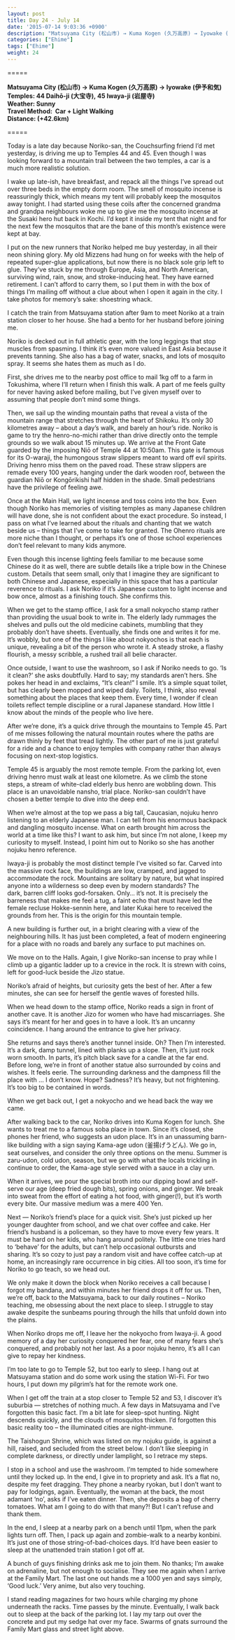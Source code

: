 ```yaml
---
layout: post
title: Day 24 - July 14
date: '2015-07-14 9:03:36 +0900'
description: "Matsuyama City (松山市) → Kuma Kogen (久万高原) → Iyowake (伊予和気) / Temples: 44 Daihō-ji (大宝寺), 45 Iwaya-ji (岩屋寺)"
categories: ["Ehime"]
tags: ["Ehime"]
weight: 24
---
```

=====

**Matsuyama City (松山市) → Kuma Kogen (久万高原) → Iyowake (伊予和気)**   
**Temples: 44 Daihō-ji (大宝寺), 45 Iwaya-ji (岩屋寺)**  
**Weather: Sunny**  
**Travel Method:  Car + Light Walking**  
**Distance: (+42.6km)**

=====

Today is a late day because Noriko-san, the Couchsurfing friend I’d met yesterday, is driving me up to Temples 44 and 45. Even though I was looking forward to a mountain trail between the two temples, a car is a much more realistic solution.

I wake up late-ish, have breakfast, and repack all the things I’ve spread out over three beds in the empty dorm room. The smell of mosquito incense is reassuringly thick, which means my tent will probably keep the mosquitos away tonight. I had started using these coils after the concerned grandma and grandpa neighbours woke me up to give me the mosquito incense at the Susaki hero hut back in Kochi. I’d kept it inside my tent that night and for the next few the mosquitos that are the bane of this month’s existence were kept at bay.

I put on the new runners that Noriko helped me buy yesterday, in all their neon shining glory. My old Mizzens had hung on for weeks with the help of repeated super-glue applications, but now there is no black sole grip left to glue. They’ve stuck by me through Europe, Asia, and North American, surviving wind, rain, snow, and stroke-inducing heat. They have earned retirement. I can’t afford to carry them, so I put them in with the box of things I’m mailing off without a clue about when I open it again in the city. I take photos for memory’s sake: shoestring whack.

I catch the train from Matsuyama station after 9am to meet Noriko at a train station closer to her house. She had a bento for her husband before joining me.

Noriko is decked out in full athletic gear, with the long leggings that stop muscles from spasming. I think it’s even more valued in East Asia because it prevents tanning. She also has a bag of water, snacks, and lots of mosquito spray. It seems she hates them as much as I do.

First, she drives me to the nearby post office to mail 1kg off to a farm in Tokushima, where I’ll return when I finish this walk. A part of me feels guilty for never having asked before mailing, but I’ve given myself over to assuming that people don’t mind some things.

Then, we sail up the winding mountain paths that reveal a vista of the mountain range that stretches through the heart of Shikoku. It’s only 30 kilometres away – about a day’s walk, and barely an hour’s ride. Noriko is game to try the henro-no-michi rather than drive directly onto the temple grounds so we walk about 15 minutes up. We arrive at the Front Gate guarded by the imposing Niō of Temple 44 at 10:50am. This gate is famous for its O-waraji, the humongous straw slippers meant to ward off evil spirits. Driving henro miss them on the paved road. These straw slippers are remade every 100 years, hanging under the dark wooden roof, between the guardian Niō or Kongōrikishi half hidden in the shade. Small pedestrians have the privilege of feeling awe.

Once at the Main Hall, we light incense and toss coins into the box. Even though Noriko has memories of visiting temples as many Japanese children will have done, she is not confident about the exact procedure. So instead, I pass on what I’ve learned about the rituals and chanting that we watch beside us – things that I’ve come to take for granted. The Ohenro rituals are more niche than I thought, or perhaps it’s one of those school experiences don’t feel relevant to many kids anymore. 

Even though this incense lighting feels familiar to me because some Chinese do it as well, there are subtle details like a triple bow in the Chinese custom. Details that seem small, only that I imagine they are significant to both Chinese and Japanese, especially in this space that has a particular reverence to rituals. I ask Noriko if it’s Japanese custom to light incense and bow once, almost as a finishing touch. She confirms this.

When we get to the stamp office, I ask for a small nokyocho stamp rather than providing the usual book to write in. The elderly lady rummages the shelves and pulls out the old medicine cabinets, mumbling that they probably don’t have sheets. Eventually, she finds one and writes it for me. It’s wobbly, but one of the things I like about nokyochos is that each is unique, revealing a bit of the person who wrote it. A steady stroke, a flashy flourish, a messy scribble, a rushed trail all belie character.

Once outside, I want to use the washroom, so I ask if Noriko needs to go. ‘Is it clean?’ she asks doubtfully. Hard to say; my standards aren’t hers. She pokes her head in and exclaims, “It’s clean!” I smile. It’s a simple squat toilet, but has clearly been mopped and wiped daily. Toilets, I think, also reveal something about the places that keep them. Every time, I wonder if clean toilets reflect temple discipline or a rural Japanese standard. How little I know about the minds of the people who live here.

After we’re done, it’s a quick drive through the mountains to Temple 45. Part of me misses following the natural mountain routes where the paths are drawn thinly by feet that tread lightly. The other part of me is just grateful for a ride and a chance to enjoy temples with company rather than always focusing on next-stop logistics.

Temple 45 is arguably the most remote temple. From the parking lot, even driving henro must walk at least one kilometre. As we climb the stone steps, a stream of white-clad elderly bus henro are wobbling down. This place is an unavoidable nansho, trial place. Noriko-san couldn’t have chosen a better temple to dive into the deep end.

When we’re almost at the top we pass a big tall, Caucasian, nojuku henro listening to an elderly Japanese man. I can tell from his enormous backpack and dangling mosquito incense. What on earth brought him across the world at a time like this? I want to ask him, but since I’m not alone, I keep my curiosity to myself. Instead, I point him out to Noriko so she has another nojuku henro reference. 

Iwaya-ji is probably the most distinct temple I’ve visited so far. Carved into the massive rock face, the buildings are low, cramped, and jagged to accommodate the rock. Mountains are solitary by nature, but what inspired anyone into a wilderness so deep even by modern standards? The dark, barren cliff looks god-forsaken. Only… it’s not. It is precisely the barreness that makes me feel a tug, a faint echo that must have led the female recluse Hokke-sennin here, and later Kukai here to received the grounds from her. This is the origin for this mountain temple. 

A new building is further out, in a bright clearing with a view of the neighbouring hills. It has just been completed, a feat of modern engineering for a place with no roads and barely any surface to put machines on.

We move on to the Halls. Again, I give Noriko-san incense to pray while I climb up a gigantic ladder up to a crevice in the rock. It is strewn with coins, left for good-luck beside the Jizo statue.

Noriko’s afraid of heights, but curiosity gets the best of her. After a few minutes, she can see for herself the gentle waves of forested hills.

When we head down to the stamp office, Noriko reads a sign in front of another cave. It is another Jizo for women who have had miscarriages. She says it’s meant for her and goes in to have a look. It’s an uncanny coincidence. I hang around the entrance to give her privacy. 

She returns and says there’s another tunnel inside. Oh? Then I’m interested. It’s a dark, damp tunnel, lined with planks up a slope. Then, it’s just rock worn smooth. In parts, it’s pitch black save for a candle at the far end. Before long, we’re in front of another statue also surrounded by coins and wishes. It feels eerie. The surrounding darkness and the dampness fill the place with … I don’t know. Hope? Sadness? It’s heavy, but not frightening. It’s too big to be contained in words.

When we get back out, I get a nokyocho and we head back the way we came.

After walking back to the car, Noriko drives into Kuma Kogen for lunch. She wants to treat me to a famous soba place in town. Since it’s closed, she phones her friend, who suggests an udon place. It’s in an unassuming barn-like building with a sign saying Kama-age udon (釜揚げうどん). We go in, seat ourselves, and consider the only three options on the menu. Summer is zaru-udon, cold udon, season, but we go with what the locals trickling in continue to order, the Kama-age style served with a sauce in a clay urn.

When it arrives, we pour the special broth into our dipping bowl and self-serve our age (deep fried dough bits), spring onions, and ginger. We break into sweat from the effort of eating a hot food, with ginger(!), but it’s worth every bite. Our massive medium was a mere 400 Yen.

Next — Noriko’s friend’s place for a quick visit. She’s just picked up her younger daughter from school, and we chat over coffee and cake. Her friend’s husband is a policeman, so they have to move every few years. It must be hard on her kids, who hang around politely. The little one tries hard to ‘behave’ for the adults, but can’t help occasional outbursts and sharing. It’s so cozy to just pay a random visit and have coffee catch-up at home, an increasingly rare occurrence in big cities. All too soon, it’s time for Noriko to go teach, so we head out. 

We only make it down the block when Noriko receives a call because I forgot my bandana, and within minutes her friend drops it off for us. Then, we’re off, back to the Matsuyama, back to our daily routines – Noriko teaching, me obsessing about the next place to sleep. I struggle to stay awake despite the sunbeams pouring through the hills that unfold down into the plains.

When Noriko drops me off, I leave her the nokyocho from Iwaya-ji. A good memory of a day her curiosity conquered her fear, one of many fears she’s conquered, and probably not her last. As a poor nojuku henro, it’s all I can give to repay her kindness.

I’m too late to go to Temple 52, but too early to sleep. I hang out at Matsuyama station and do some work using the station Wi-Fi. For two hours, I put down my pilgrim’s hat for the remote work one.

When I get off the train at a stop closer to Temple 52 and 53, I discover it’s suburbia — stretches of nothing much. A few days in Matsuyama and I’ve forgotten this basic fact. I’m a bit late for sleep-spot hunting. Night descends quickly, and the clouds of mosquitos thicken. I’d forgotten this basic reality too – the illuminated cities are night-immune.

The Taishogun Shrine, which was listed on my nojuku guide, is against a hill, raised, and secluded from the street below. I don’t like sleeping in complete darkness, or directly under lamplight, so I retrace my steps.

I stop in a school and use the washroom. I’m tempted to hide somewhere until they locked up. In the end, I give in to propriety and ask. It’s a flat no, despite my feet dragging. They phone a nearby ryokan, but I don’t want to pay for lodgings, again. Eventually, the woman at the back, the most adamant ‘no’, asks if I’ve eaten dinner. Then, she deposits a bag of cherry tomatoes. What am I going to do with that many?! But I can’t refuse and thank them. 

In the end, I sleep at a nearby park on a bench until 11pm, when the park lights turn off. Then, I pack up again and zombie-walk to a nearby konbini. It’s just one of those string-of-bad-choices days. It’d have been easier to sleep at the unattended train station I got off at.

A bunch of guys finishing drinks ask me to join them. No thanks; I’m awake on adrenaline, but not enough to socialise. They see me again when I arrive at the Family Mart. The last one out hands me a 1000 yen and says simply, ‘Good luck.’ Very anime, but also very touching.

I stand reading magazines for two hours while charging my phone underneath the racks. Time passes by the minute. Eventually, I walk back out to sleep at the back of the parking lot. I lay my tarp out over the concrete and put my sedge hat over my face. Swarms of gnats surround the Family Mart glass and street light above. 